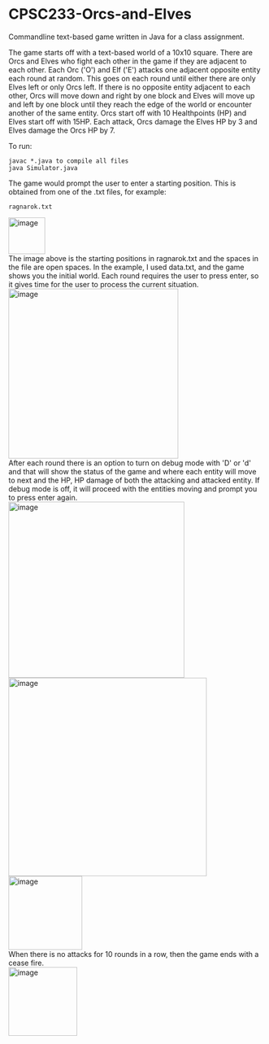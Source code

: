 # CPSC233-Orcs-and-Elves
Commandline text-based game written in Java for a class assignment.

The game starts off with a text-based world of a 10x10 square. There are Orcs and Elves who fight each other in the game if they are adjacent to each other. Each Orc ('O') and Elf ('E') attacks one adjacent opposite entity each round at random. This goes on each round until either there are only Elves left or only Orcs left. If there is no opposite entity adjacent to each other, Orcs will move down and right by one block and Elves will move up and left by one block until they reach the edge of the world or encounter another of the same entity. Orcs start off with 10 Healthpoints (HP) and Elves start off with 15HP. Each attack, Orcs damage the Elves HP by 3 and Elves damage the Orcs HP by 7.
 

To run:
```
javac *.java to compile all files
java Simulator.java
 ```
   
The game would prompt the user to enter a starting position. This is obtained from one of the .txt files, for example:
```
ragnarok.txt
```
<img width="72" alt="image" src="https://user-images.githubusercontent.com/79016649/213530967-c4e8a536-0cf0-4a12-bf52-e459b323a856.png"> \
The image above is the starting positions in ragnarok.txt and the spaces in the file are open spaces.
In the example, I used data.txt, and the game shows you the initial world. Each round requires the user to press enter, so it gives time for the user to process the current situation.\
<img width="334" alt="image" src="https://user-images.githubusercontent.com/79016649/213530264-c548882c-d269-4e6c-b191-82a1e9803628.png"> \
After each round there is an option to turn on debug mode with 'D' or 'd' and that will show the status of the game and where each entity will move to next and the HP, HP damage of both the attacking and attacked entity. If debug mode is off, it will proceed with the entities moving and prompt you to press enter again. \
<img width="346" alt="image" src="https://user-images.githubusercontent.com/79016649/213531215-6afd0974-603e-439c-ae03-f3a2b0ddf4a1.png">
<img width="390" alt="image" src="https://user-images.githubusercontent.com/79016649/213531323-f6d6a6fd-4e3e-4fdd-87a1-d63b28218c6e.png">
<img width="145" alt="image" src="https://user-images.githubusercontent.com/79016649/213531367-bd53733a-05f6-4d75-9025-2fe3b9f53ddd.png">\
When there is no attacks for 10 rounds in a row, then the game ends with a cease fire.\
<img width="135" alt="image" src="https://user-images.githubusercontent.com/79016649/213530070-522f6319-d5d9-46eb-a7e4-cda5b9c808a4.png">



